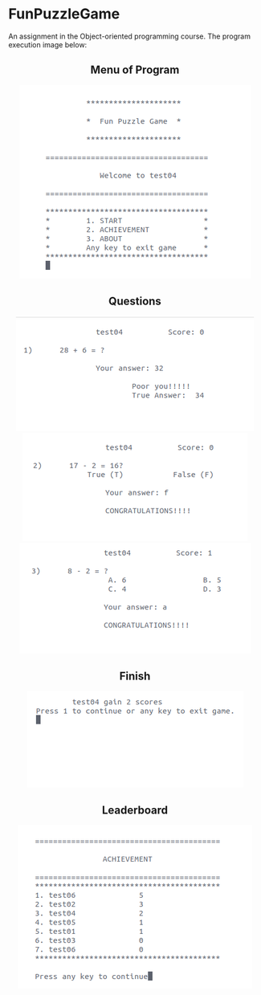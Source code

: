# FunPuzzleGame

<p>An assignment in the Object-oriented programming course. The program execution image below:</p>

<h2 align="center">Menu of Program</h2>
<p align="center">
  <img src="imgs/menu.png"/>
</p>

<h2 align="center">Questions</h2>
<p align="center">
  <img src="imgs/qu1.png"/>
  </br>
  <img src="imgs/qu2.png"/>
  </br>
  <img src="imgs/qu3.png"/>
</p>

<h2 align="center">Finish</h2>
<p align="center">
  <img src="imgs/result.png"/>
</p>

<h2 align="center">Leaderboard</h2>
<p align="center">
  <img src="imgs/leaderboard.png"/>
</p>

